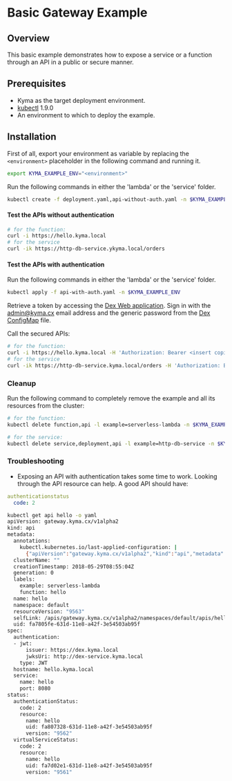 # Basic Gateway Example

## Overview

This basic example demonstrates how to expose a service or a function through an API in a public or secure manner.

## Prerequisites

- Kyma as the target deployment environment.
- [kubectl](https://kubernetes.io/docs/tasks/tools/install-kubectl/) 1.9.0
- An environment to which to deploy the example.

## Installation

First of all, export your environment as variable by replacing the `<environment>` placeholder in the following command and running it.
```bash
export KYMA_EXAMPLE_ENV="<environment>"
```

Run the following commands in either the 'lambda' or the 'service' folder.

```bash
kubectl create -f deployment.yaml,api-without-auth.yaml -n $KYMA_EXAMPLE_ENV
```

#### Test the APIs without authentication

```bash
# for the function:
curl -i https://hello.kyma.local
# for the service
curl -ik https://http-db-service.ykyma.local/orders
```

#### Test the APIs with authentication  

Run the following commands in either the 'lambda' or the 'service' folder.

```bash
kubectl apply -f api-with-auth.yaml -n $KYMA_EXAMPLE_ENV
```

Retrieve a token by accessing the [Dex Web application](https://dex-web.kyma.local/). Sign in with the admin@kyma.cx email address and the generic password from the [Dex ConfigMap](../../../resources/core/charts/dex/templates/pre-install-dex-config-map.yaml) file.

Call the secured APIs:

```bash
# for the function:
curl -i https://hello.kyma.local -H 'Authorization: Bearer <insert copied token here>'
# for the service
curl -ik https://http-db-service.kyma.local/orders -H 'Authorization: Bearer <insert copied token here>'
```

### Cleanup

Run the following command to completely remove the example and all its resources from the cluster:

```bash
# for the function:
kubectl delete function,api -l example=serverless-lambda -n $KYMA_EXAMPLE_ENV

# for the service:
kubectl delete service,deployment,api -l example=http-db-service -n $KYMA_EXAMPLE_ENV
```

### Troubleshooting

- Exposing an API with authentication takes some time to work. Looking through the API resource can help. A good API should have:

```yaml
authenticationstatus
  code: 2
```

```bash
kubectl get api hello -o yaml
apiVersion: gateway.kyma.cx/v1alpha2
kind: api
metadata:
  annotations:
    kubectl.kubernetes.io/last-applied-configuration: |
      {"apiVersion":"gateway.kyma.cx/v1alpha2","kind":"api","metadata":{"annotations":{},"labels":{"example":"serverless-lambda","function":"hello"},"name":"hello","namespace":"default"},"spec":{"authentication":[{"jwt":{"issuer":"https://dex.kyma.local","jwksUri":"http://dex-service.kyma-system.svc.cluster.local:5556/keys"},"type":"JWT"}],"hostname":"hello.kyma.local","service":{"name":"hello","port":8080}}}
  clusterName: ""
  creationTimestamp: 2018-05-29T08:55:04Z
  generation: 0
  labels:
    example: serverless-lambda
    function: hello
  name: hello
  namespace: default
  resourceVersion: "9563"
  selfLink: /apis/gateway.kyma.cx/v1alpha2/namespaces/default/apis/hello
  uid: fa7805fe-631d-11e8-a42f-3e54503ab95f
spec:
  authentication:
  - jwt:
      issuer: https://dex.kyma.local
      jwksUri: http://dex-service.kyma.local
    type: JWT
  hostname: hello.kyma.local
  service:
    name: hello
    port: 8080
status:
  authenticationStatus:
    code: 2
    resource:
      name: hello
      uid: fa807328-631d-11e8-a42f-3e54503ab95f
      version: "9562"
  virtualServiceStatus:
    code: 2
    resource:
      name: hello
      uid: fa7d02e1-631d-11e8-a42f-3e54503ab95f
      version: "9561"
```

